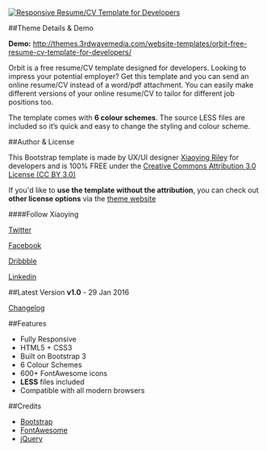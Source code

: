 <a href="http://themes.3rdwavemedia.com/website-templates/orbit-free-resume-cv-template-for-developers/" target="_blank"><img src="http://themes.3rdwavemedia.com/wp-content/uploads/2016/01/Responsive-HTML5-Resume-CV-Template-for-Developers.png" alt="Responsive Resume/CV Template for Developers" /></a>

##Theme Details & Demo

**Demo:** http://themes.3rdwavemedia.com/website-templates/orbit-free-resume-cv-template-for-developers/

Orbit is a free resume/CV template designed for developers. Looking to impress your potential employer? Get this template and you can send an online resume/CV instead of a word/pdf attachment. You can easily make different versions of your online resume/CV to tailor for different job positions too. 

The template comes with **6 colour schemes**. The source LESS files are included so it’s quick and easy to change the styling and colour scheme.

##Author & License

This Bootstrap template is made by UX/UI designer [Xiaoying Riley](https://twitter.com/3rdwave_themes) for developers and is 100% FREE under the [Creative Commons Attribution 3.0 License (CC BY 3.0)](http://creativecommons.org/licenses/by/3.0/)

If you'd like to **use the template without the attribution**, you can check out **other license options** via the [theme website](http://themes.3rdwavemedia.com/website-templates/free-responsive-website-template-for-developers/)

####Follow Xiaoying

[Twitter](https://twitter.com/3rdwave_themes)

[Facebook](https://www.facebook.com/3rdwavethemes/)

[Dribbble](https://dribbble.com/Xiaoying)

[Linkedin](https://uk.linkedin.com/in/xiaoying)


##Latest Version
**v1.0** - 29 Jan 2016

[Changelog](http://themes.3rdwavemedia.com/website-templates/orbit-free-resume-cv-template-for-developers/?target=changelog)


##Features

-  Fully Responsive
-  HTML5 + CSS3
-  Built on Bootstrap 3
-  6 Colour Schemes
-  600+ FontAwesome icons
-  **LESS** files included
-  Compatible with all modern browsers

##Credits
- [Bootstrap](http://getbootstrap.com/)
- [FontAwesome](http://fortawesome.github.io/Font-Awesome/)
- [jQuery](http://jquery.com/)
